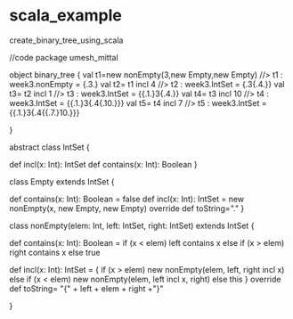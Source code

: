 # scala_example
create_binary_tree_using_scala

//code
package umesh_mittal

object binary_tree {
val t1=new nonEmpty(3,new Empty,new Empty)        //> t1  : week3.nonEmpty = {.3.}
val t2= t1 incl 4                                 //> t2  : week3.IntSet = {.3{.4.}}
val t3= t2 incl 1                                 //> t3  : week3.IntSet = {{.1.}3{.4.}}
val t4= t3 incl 10                                //> t4  : week3.IntSet = {{.1.}3{.4{.10.}}}
val t5= t4 incl 7                                 //> t5  : week3.IntSet = {{.1.}3{.4{{.7.}10.}}}

}

abstract class IntSet {

  def incl(x: Int): IntSet
  def contains(x: Int): Boolean
}

class Empty extends IntSet {

  def contains(x: Int): Boolean = false
  def incl(x: Int): IntSet = new nonEmpty(x, new Empty, new Empty)
	override def toString="."
}

class nonEmpty(elem: Int, left: IntSet, right: IntSet) extends IntSet {

  def contains(x: Int): Boolean =
    if (x < elem) left contains x
    else if (x > elem) right contains x
    else true

  def incl(x: Int): IntSet = {
    if (x > elem) new nonEmpty(elem, left, right incl x)
    else if (x < elem) new nonEmpty(elem, left incl x, right)
    else this
  }
   override  def toString= "{" + left + elem + right +"}"
  
}
